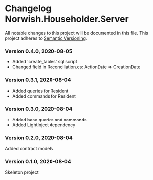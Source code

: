 # Changelog Norwish.Householder.Server
All notable changes to this project will be documented in this file.
This project adheres to [Semantic Versioning](http://semver.org/).

### Version 0.4.0, 2020-08-05
 - Added 'create_tables' sql script
 - Changed field in Reconciliation.cs: ActionDate => CreationDate

### Version 0.3.1, 2020-08-04
 - Added queries for Resident
 - Added commands for Resident

### Version 0.3.0, 2020-08-04
 - Added base queries and commands
 - Added LightInject dependency

### Version 0.2.0, 2020-08-04
Added contract models

### Version 0.1.0, 2020-08-04
Skeleton project
